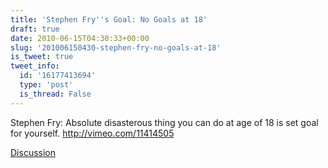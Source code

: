 ```yaml
---
title: 'Stephen Fry''s Goal: No Goals at 18'
draft: true
date: 2010-06-15T04:30:33+00:00
slug: '201006150430-stephen-fry-no-goals-at-18'
is_tweet: true
tweet_info:
  id: '16177413694'
  type: 'post'
  is_thread: False
---
```




Stephen Fry: Absolute disasterous thing you can do at age of 18 is set goal for yourself. http://vimeo.com/11414505

[Discussion](https://x.com/sytelus/status/16177413694)

